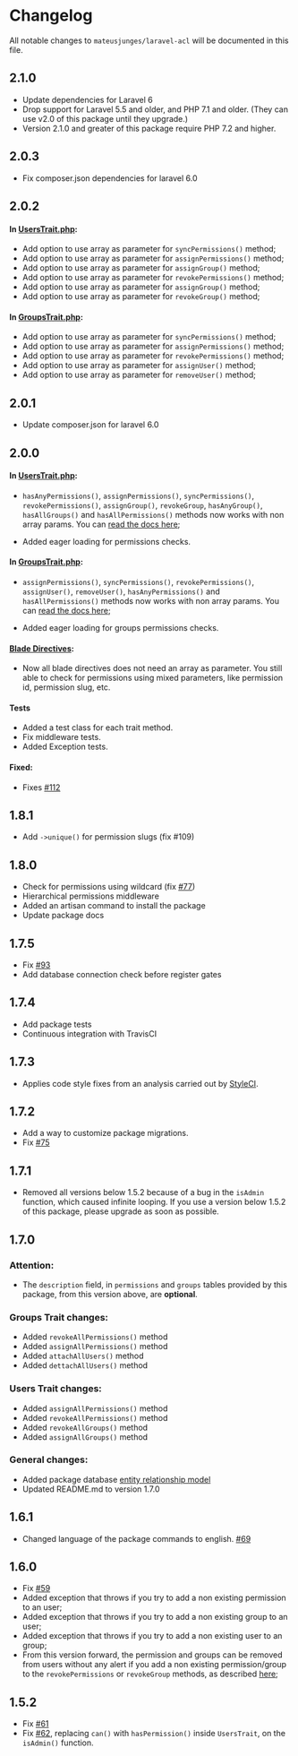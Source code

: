 # Changelog

All notable changes to `mateusjunges/laravel-acl` will be documented in this file.

## 2.1.0
- Update dependencies for Laravel 6
- Drop support for Laravel 5.5 and older, and PHP 7.1 and older. (They can use v2.0 of this package until they upgrade.)
- Version 2.1.0 and greater of this package require PHP 7.2 and higher.

## 2.0.3
- Fix composer.json dependencies for laravel 6.0

## 2.0.2
#### In [UsersTrait.php](https://github.com/jungessolutions/laravel-acl/blob/master/src/Traits/UsersTrait.php):
- Add option to use array as parameter for `syncPermissions()` method;
- Add option to use array as parameter for `assignPermissions()` method;
- Add option to use array as parameter for `assignGroup()` method;
- Add option to use array as parameter for `revokePermissions()` method;
- Add option to use array as parameter for `assignGroup()` method;
- Add option to use array as parameter for `revokeGroup()` method;

#### In [GroupsTrait.php](https://github.com/mateusjunges/laravel-acl/blob/master/src/Traits/GroupsTrait.php):
- Add option to use array as parameter for `syncPermissions()` method;
- Add option to use array as parameter for `assignPermissions()` method;
- Add option to use array as parameter for `revokePermissions()` method;
- Add option to use array as parameter for `assignUser()` method;
- Add option to use array as parameter for `removeUser()` method;

## 2.0.1
- Update composer.json for laravel 6.0

## 2.0.0
#### In [UsersTrait.php](https://github.com/jungessolutions/laravel-acl/blob/master/src/Traits/UsersTrait.php):
- `hasAnyPermissions()`, `assignPermissions()`, `syncPermissions()`, `revokePermissions()`,
`assignGroup()`, `revokeGroup`, `hasAnyGroup()`, `hasAllGroups()` and `hasAllPermissions()`
methods now works with non array params. You can [read the docs here](https://github.com/jungessolutions/laravel-acl#checking-for-permissions);

- Added eager loading for permissions checks.

#### In [GroupsTrait.php](https://github.com/mateusjunges/laravel-acl/blob/master/src/Traits/GroupsTrait.php):
- `assignPermissions()`, `syncPermissions()`, `revokePermissions()`,
`assignUser()`, `removeUser()`, `hasAnyPermissions()` and `hasAllPermissions()`
methods now works with non array params. You can [read the docs here](https://github.com/jungessolutions/laravel-acl#checking-for-permissions);  

- Added eager loading for groups permissions checks.


#### [Blade Directives](https://github.com/jungessolutions/laravel-acl#using-package-custom-blade-directives):
- Now all blade directives does not need an array as parameter.
You still able to check for permissions using mixed parameters, like permission id, permission slug, etc.

#### Tests
- Added a test class for each trait method.
- Fix middleware tests.
- Added Exception tests.

#### Fixed:
- Fixes [#112](https://github.com/jungessolutions/laravel-acl/issues/112)

## 1.8.1
- Add `->unique()` for permission slugs (fix #109)

## 1.8.0
- Check for permissions using wildcard (fix [#77](https://github.com/jungessolutions/laravel-acl/issues/77))
- Hierarchical permissions middleware
- Added an artisan command to install the package
- Update package docs

## 1.7.5
- Fix [#93](https://github.com/mateusjunges/laravel-acl/issues/93)
- Add database connection check before register gates

## 1.7.4
- Add package tests
- Continuous integration with TravisCI

## 1.7.3
- Applies code style fixes from an analysis carried out by [StyleCI](https://styleci.io/).

## 1.7.2
- Add a way to customize package migrations.
- Fix [#75](https://github.com/mateusjunges/laravel-acl/issues/75)

## 1.7.1
- Removed all versions below 1.5.2 because of a bug in the `isAdmin` function, which caused infinite looping. 
If you use a version below 1.5.2 of this package, please upgrade as soon as possible.

## 1.7.0
### Attention:
- The `description` field, in `permissions` and `groups` tables provided by this package, from this version above, are **optional**.

### Groups Trait changes:
- Added `revokeAllPermissions()` method
- Added `assignAllPermissions()` method
- Added `attachAllUsers()` method
- Added `dettachAllUsers()` method

### Users Trait changes:
- Added `assignAllPermissions()` method
- Added `revokeAllPermissions()` method
- Added `revokeAllGroups()` method
- Added `assignAllGroups()` method


### General changes:
- Added package database [entity relationship model](https://github.com/mateusjunges/laravel-acl/blob/masterdocs/database-model.png)
- Updated README.md to version 1.7.0

## 1.6.1
- Changed language of the package commands to english. [#69](https://github.com/mateusjunges/laravel-acl/issues/69)

## 1.6.0
- Fix [#59](https://github.com/mateusjunges/laravel-acl/issues/59)
- Added exception that throws if you try to add a non existing permission to an user;
- Added exception that throws if you try to add a non existing group to an user;
- Added exception that throws if you try to add a non existing user to an group;
- From this version forward, the permission and groups can be removed from users without any alert 
if you add a non existing permission/group to the `revokePermissions` or `revokeGroup` methods,
 as described [here](https://github.com/mateusjunges/laravel-acl/issues/59#issuecomment-491426217);

## 1.5.2
- Fix [#61](https://github.com/mateusjunges/laravel-acl/issues/61)
- Fix [#62](https://github.com/mateusjunges/laravel-acl/issues/62), replacing `can()` with `hasPermission()` inside `UsersTrait`, on the `isAdmin()` function.
